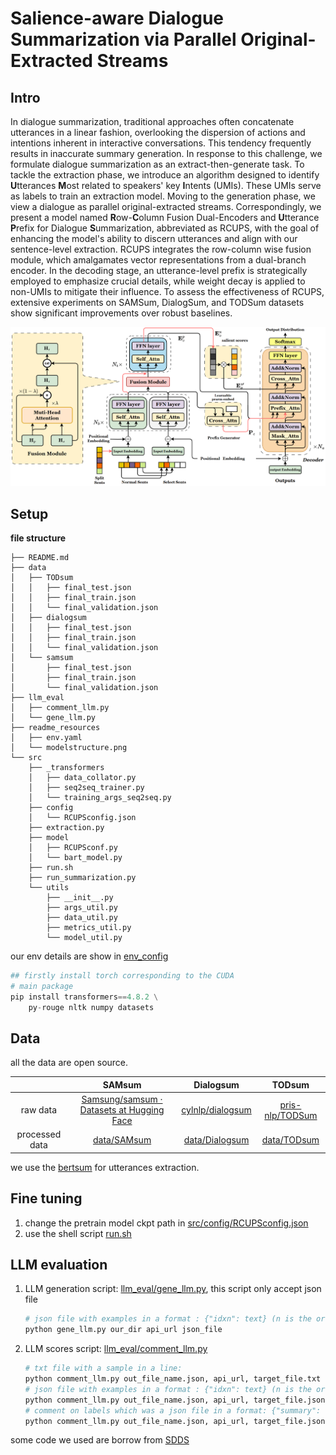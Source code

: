 # Salience-aware Dialogue Summarization via Parallel Original-Extracted Streams

## Intro

In dialogue summarization, traditional approaches often concatenate utterances in a linear fashion, overlooking the dispersion of actions and intentions inherent in interactive conversations. This tendency frequently results in inaccurate summary generation. In response to this challenge, we formulate dialogue summarization as an extract-then-generate task. To tackle the extraction phase, we introduce an algorithm designed to identify **U**tterances **M**ost related to speakers' key **I**ntents (UMIs). These UMIs serve as labels to train an extraction model. Moving to the generation phase, we view a dialogue as parallel original-extracted streams. Correspondingly, we present a model named **R**ow-**C**olumn Fusion Dual-Encoders and **U**tterance **P**refix for Dialogue **S**ummarization, abbreviated as RCUPS, with the goal of enhancing the model's ability to discern utterances and align with our sentence-level extraction. RCUPS integrates the row-column wise fusion module, which amalgamates vector representations from a dual-branch encoder. In the decoding stage, an utterance-level prefix is strategically employed to emphasize crucial details, while weight decay is applied to non-UMIs to mitigate their influence. To assess the effectiveness of RCUPS, extensive experiments on SAMSum, DialogSum, and TODSum datasets show significant improvements over robust baselines.

<img src="./readme_resources/modelstructure.png" alt="modelstructure" style="zoom: 50%;" />

## Setup

**file structure**

```
├── README.md
├── data
│   ├── TODsum
│   │   ├── final_test.json
│   │   ├── final_train.json
│   │   └── final_validation.json
│   ├── dialogsum
│   │   ├── final_test.json
│   │   ├── final_train.json
│   │   └── final_validation.json
│   └── samsum
│       ├── final_test.json
│       ├── final_train.json
│       └── final_validation.json
├── llm_eval
│   ├── comment_llm.py
│   └── gene_llm.py
├── readme_resources
│   ├── env.yaml
│   └── modelstructure.png
└── src
    ├── _transformers
    │   ├── data_collator.py
    │   ├── seq2seq_trainer.py
    │   └── training_args_seq2seq.py
    ├── config
    │   └── RCUPSconfig.json
    ├── extraction.py
    ├── model
    │   ├── RCUPSconf.py
    │   └── bart_model.py
    ├── run.sh
    ├── run_summarization.py
    └── utils
        ├── __init__.py
        ├── args_util.py
        ├── data_util.py
        ├── metrics_util.py
        └── model_util.py
```

our env details are show in [env_config](./readme_resources/env.yaml)

```python
## firstly install torch corresponding to the CUDA
# main package
pip install transformers==4.8.2 \
	py-rouge nltk numpy datasets
```

## Data

all the data are open source.

|                |                            SAMsum                            |                        Dialogsum                        |                        TODsum                         |
| :------------: | :----------------------------------------------------------: | :-----------------------------------------------------: | :---------------------------------------------------: |
|    raw data    | [Samsung/samsum · Datasets at Hugging Face](https://huggingface.co/datasets/Samsung/samsum) | [cylnlp/dialogsum](https://github.com/cylnlp/DialogSum) | [pris-nlp/TODSum](https://github.com/pris-nlp/TODSum) |
| processed data |                 [data/SAMsum](./data/samsum)                 |           [data/Dialogsum](./data/dialogsum)            |             [data/TODsum](./data/TODsum)              |

we use the [bertsum](https://github.com/nlpyang/BertSum) for utterances extraction.

## Fine tuning

1. change the pretrain model ckpt path in [src/config/RCUPSconfig.json](./src/config/RCUPSconfig.json)
2. use the shell script [run.sh](./src/run.sh)

## LLM evaluation

1. LLM generation script: [llm_eval/gene_llm.py](./llm_eval/gene_llm.py), this script only accept json file

   ```bash
   # json file with examples in a format : {"idxn": text} (n is the order of the sample)
   python gene_llm.py our_dir api_url json_file
   ```

2. LLM scores script: [llm_eval/comment_llm.py](./llm_eval/comment_llm.py)

   ```bash
   # txt file with a sample in a line:
   python comment_llm.py out_file_name.json, api_url, target_file.txt txt
   # json file with examples in a format : {"idxn": text} (n is the order of the sample)
   python comment_llm.py out_file_name.json, api_url, target_file.json json
   # comment on labels which was a json file in a format: {"summary": text}
   python comment_llm.py out_file_name.json, api_url, target_file.json summ
   ```

some code we used are borrow from [SDDS]((https://github.com/Hannibal046/SDDS))